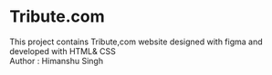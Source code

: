 # Tribute.com
This project contains Tribute,com website designed with figma and developed with HTML&amp; CSS 
<br>
Author : Himanshu Singh
